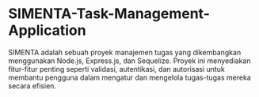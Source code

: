 # SIMENTA-Task-Management-Application
SIMENTA adalah sebuah proyek manajemen tugas yang dikembangkan menggunakan Node.js, Express.js, dan Sequelize. Proyek ini menyediakan fitur-fitur penting seperti validasi, autentikasi, dan autorisasi untuk membantu pengguna dalam mengatur dan mengelola tugas-tugas mereka secara efisien.
